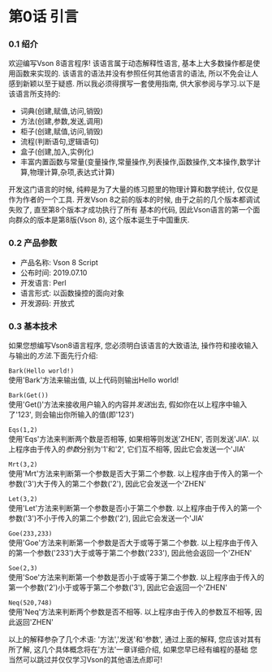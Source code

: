 #  第0话 引言
### 0.1 绍介
欢迎编写Vson 8语言程序! 该语言属于动态解释性语言, 基本上大多数操作都是使用函数来实现的. 该语言的语法并没有参照任何其他语言的语法, 所以不免会让人感到新颖以至于疑惑.
所以我必须得撰写一套使用指南, 供大家参阅与学习.以下是该语言所支持的:

* 词典(创建,赋值,访问,销毁)
* 方法(创建,参数,发送,调用)
* 柜子(创建,赋值,访问,销毁)
* 流程(判断语句,逻辑语句)
* 盒子(创建,加入,实例化) 
* 丰富内置函数与常量(变量操作,常量操作,列表操作,函数操作,文本操作,数学计算,物理计算,杂项,表达式计算)

开发这门语言的时候, 纯粹是为了大量的练习题里的物理计算和数学统计, 仅仅是作为作者的一个工具.
开发Vson 8之前的版本的时候, 由于之前的几个版本都调试失败了, 直至第8个版本才成功执行了所有
基本的代码, 因此Vson语言的第一个面向群众的版本是第8版(Vson 8), 这个版本诞生于中国重庆.
### 0.2 产品参数
* 产品名称: Vson 8 Script
* 公布时间: 2019.07.10
* 开发语言: Perl
* 语言形式: 以函数操控的面向对象
* 开发源码: 开放式
### 0.3 基本技术
如果您想编写Vson8语言程序, 您必须明白该语言的大致语法, 操作符和接收输入与输出的*方法*.下面先行介绍:

`Bark(Hello world!)`<br/>
使用'Bark'方法来输出值, 以上代码则输出Hello world!

`Bark(Get())`<br/>
使用'Get()'方法来接收用户输入的内容并*发送*出去, 假如你在以上程序中输入了'123', 则会输出你所输入的值(即'123')

`Eqs(1,2)`<br/>
使用'Eqs'方法来判断两个数是否相等, 如果相等则发送'ZHEN', 否则发送'JIA'. 以上程序由于传入的*参数*分别为'1'和'2', 它们互不相等, 因此它会发送一个'JIA'

`Mrt(3,2)`<br/>
使用'Mrt'方法来判断第一个参数是否大于第二个参数. 以上程序由于传入的第一个参数('3')大于传入的第二个参数('2'), 因此它会发送一个'ZHEN'

`Let(3,2)`<br/>
使用'Let'方法来判断第一个参数是否小于第二个参数. 以上程序由于传入的第一个参数('3')不小于传入的第二个参数('2'), 因此它会发送一个'JIA'

`Goe(233,233)`<br/>
使用'Goe'方法来判断第一个参数是否大于或等于第二个参数. 以上程序由于传入的第一个参数('233')大于或等于第二个参数('233'), 因此他会返回一个'ZHEN'

`Soe(2,3)`<br/>
使用'Soe'方法来判断第一个参数是否小于或等于第二个参数. 以上程序由于传入的第一个参数('2')小于或等于第二个参数('3'), 因此它会返回一个'ZHEN'

`Neq(520,748)`<br/>
使用'Neq'方法来判断两个参数是否不相等. 以上程序由于传入的参数互不相等, 因此返回'ZHEN'

以上的解释参杂了几个术语: '方法','发送'和'参数', 通过上面的解释, 您应该对其有所了解, 这几个具体概念将在'方法'一章详细介绍, 如果您早已经有编程的基础
您当然可以跳过并仅仅学习Vson的其他语法点即可!
